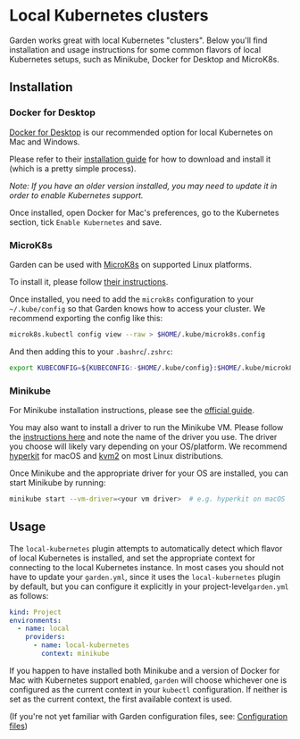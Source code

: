 # Local Kubernetes clusters

Garden works great with local Kubernetes "clusters". Below you'll find installation and usage instructions for some
common flavors of local Kubernetes setups, such as Minikube, Docker for Desktop and MicroK8s.

## Installation

### Docker for Desktop

[Docker for Desktop](https://docs.docker.com/engine) is our recommended option for local Kubernetes on Mac and Windows.

Please refer to their [installation guide](https://docs.docker.com/engine/installation/) for how to download and install
it (which is a pretty simple process).

_Note: If you have an older version installed, you may need to update it in
order to enable Kubernetes support._

Once installed, open Docker for Mac's preferences, go to the Kubernetes section,
tick `Enable Kubernetes` and save.

### MicroK8s

Garden can be used with [MicroK8s](https://microk8s.io) on supported Linux platforms.

To install it, please follow [their instructions](https://microk8s.io/docs/).

Once installed, you need to add the `microk8s` configuration to your `~/.kube/config` so that Garden knows how to access your cluster. We recommend exporting the config like this:

```sh
microk8s.kubectl config view --raw > $HOME/.kube/microk8s.config
```

And then adding this to your `.bashrc`/`.zshrc`:

```sh
export KUBECONFIG=${KUBECONFIG:-$HOME/.kube/config}:$HOME/.kube/microk8s.config
```

### Minikube

For Minikube installation instructions, please see the [official guide](https://github.com/kubernetes/minikube#installation).

You may also want to install a driver to run the Minikube VM. Please follow the
[instructions here](https://github.com/kubernetes/minikube/blob/master/docs/drivers.md)
and note the name of the driver you use. The driver you choose will likely vary depending on your
OS/platform. We recommend [hyperkit](https://github.com/kubernetes/minikube/blob/master/docs/drivers.md#hyperkit-driver)
for macOS and [kvm2](https://github.com/kubernetes/minikube/blob/master/docs/drivers.md#kvm2-driver) on most Linux
distributions.

Once Minikube and the appropriate driver for your OS are installed, you can start Minikube by running:

```sh
minikube start --vm-driver=<your vm driver>  # e.g. hyperkit on macOS
```

## Usage

The `local-kubernetes` plugin attempts to automatically detect which flavor of local Kubernetes is installed, and set the appropriate context for connecting to the local Kubernetes instance. In most cases you should not have to update your `garden.yml`, since it uses the `local-kubernetes` plugin by default, but you can configure it explicitly in your project-level`garden.yml` as follows:

```yaml
kind: Project
environments:
  - name: local
    providers:
      - name: local-kubernetes
        context: minikube
```

If you happen to have installed both Minikube and a version of Docker for Mac with Kubernetes support enabled,
`garden` will choose whichever one is configured as the current context in your `kubectl` configuration. If neither
is set as the current context, the first available context is used.

(If you're not yet familiar with Garden configuration files, see:
[Configuration files](../using-garden/configuration-files.md))
